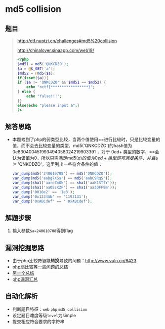 # md5 collision

## 题目

> http://ctf.nuptzj.cn/challenges#md5%20collision
>
> http://chinalover.sinaapp.com/web19/
>
> ```php
> <?php
> $md51 = md5('QNKCDZO');
> $a = @$_GET['a'];
> $md52 = @md5($a);
> if(isset($a)){
> if ($a != 'QNKCDZO' && $md51 == $md52) {
>     echo "nctf{*****************}";
> } else {
>     echo "false!!!";
> }}
> else{echo "please input a";}
> ?>
> ```

## 解答思路

- 本题考到了php的弱类型比较，当两个值使用==进行比较时，只是比较变量的值，而不会去比较变量的类型，md5('QNKCDZO')的hash值为 0e830400451993494058024219903391 ，对于 0ed+ 类型的数字，==会认为该值为0，所以只需满足md5($a)的值为0ed+类型即可满足条件，并且$a != 'QNKCDZO'，这里列出一些符合条件的值： 

  ```php
  var_dump(md5('240610708') == md5('QNKCDZO'));
  var_dump(md5('aabg7XSs') == md5('aabC9RqS'));
  var_dump(sha1('aaroZmOk') == sha1('aaK1STfY'));
  var_dump(sha1('aaO8zKZF') == sha1('aa3OFF9m'));
  var_dump('0010e2' == '1e3');
  var_dump('0x1234Ab' == '1193131');
  var_dump('0xABCdef' == ' 0xABCdef');
  ```

  


## 解题步骤

1. 输入参数`$a=240610708`得到flag 

## 漏洞挖掘思路

- 由于php比较符智能**转换**导致的问题：http://www.vuln.cn/6423
- [php弱比较等一些问题的总结](http://skysec.top/2017/07/22/PHP%E5%87%BD%E6%95%B0%E9%BB%91%E9%AD%94%E6%B3%95%E5%B0%8F%E6%80%BB%E7%BB%93/)
- [另一个总结](https://blog.csdn.net/qq_31481187/article/details/60968595)
- [php漏洞汇总](https://www.restran.net/2016/09/26/php-security-notes/)

## 自动化解析

- 判断题目特征：`web` `php` `md5 collision`
- 设定题目难度等级`level`为simple
- 提交相应符合要求的字符串

